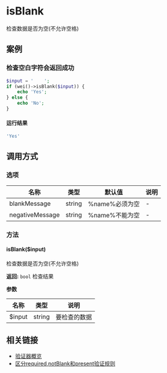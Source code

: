 isBlank
=======

检查数据是否为空(不允许空格)

案例
----

### 检查空白字符会返回成功
```php
$input = '    ';
if (wei()->isBlank($input)) {
    echo 'Yes';
} else {
    echo 'No';
}
```

#### 运行结果
```php
'Yes'
```

调用方式
--------

### 选项

| 名称                | 类型    | 默认值                                 | 说明              |
|---------------------|---------|----------------------------------------|-------------------|
| blankMessage        | string  | %name%必须为空                         | -                 |
| negativeMessage     | string  | %name%不能为空                         | -                 |

### 方法

#### isBlank($input)
检查数据是否为空(不允许空格)

**返回:** `bool` 检查结果

**参数**

名称   | 类型   | 说明
-------|--------|------
$input | string | 要检查的数据

相关链接
--------

* [验证器概览](../book/validators.md)
* [区分required,notBlank和present验证规则](validate.md#%E6%A1%88%E4%BE%8B%E5%8C%BA%E5%88%86requirednotblank%E5%92%8Cpresent%E9%AA%8C%E8%AF%81%E8%A7%84%E5%88%99)